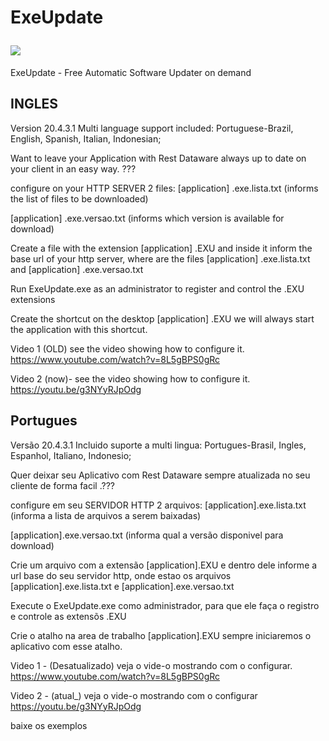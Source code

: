 # ExeUpdate</p> <img src='https://scontent.fcgb3-1.fna.fbcdn.net/v/t1.0-9/92438692_1309493402595194_5770599474858557440_n.jpg?_nc_cat=111&_nc_sid=8024bb&_nc_eui2=AeHJSRMKhH9BhM8ao_o-WQ7x6GzdYnEtWVXobN1icS1ZVaeJN5QbdFHJwLrsk-rh0BM8ROLBDvNYJbXTZnh-RpVv&_nc_ohc=4m_In_9k7EsAX9aVMF0&_nc_ht=scontent.fcgb3-1.fna&oh=043ce9338948745102cd04c33c7f2c24&oe=5EB4C95D' ></img>
ExeUpdate - Free Automatic Software Updater on demand

INGLES
-----------------------
Version 20.4.3.1
Multi language support included: Portuguese-Brazil, English, Spanish, Italian, Indonesian;


Want to leave your Application with Rest Dataware always up to date on your client in an easy way. ???

configure on your HTTP SERVER 2 files:
[application] .exe.lista.txt (informs the list of files to be downloaded)

[application] .exe.versao.txt (informs which version is available for download)

Create a file with the extension [application] .EXU and inside it inform the base url of your http server, where are the files [application] .exe.lista.txt and [application] .exe.versao.txt

Run ExeUpdate.exe as an administrator to register and control the .EXU extensions

Create the shortcut on the desktop [application] .EXU we will always start the application with this shortcut.

Video 1 (OLD) see the video showing how to configure it. https://www.youtube.com/watch?v=8L5gBPS0gRc

Video 2 (now)- see the video showing how to configure it. https://youtu.be/g3NYyRJpOdg


Portugues
---------------
Versão 20.4.3.1
Incluido suporte a multi lingua: Portugues-Brasil, Ingles, Espanhol, Italiano, Indonesio;

Quer deixar seu Aplicativo com Rest Dataware sempre atualizada no seu cliente de forma facil .???

configure em seu SERVIDOR HTTP 2 arquivos:
[application].exe.lista.txt (informa a lista de arquivos a serem baixadas)

[application].exe.versao.txt (informa qual a versão disponivel para download)

Crie um arquivo com a extensão [application].EXU e dentro dele informe a url base do seu servidor http, onde estao os arquivos [application].exe.lista.txt e [application].exe.versao.txt

Execute o ExeUpdate.exe como administrador, para que ele faça o registro e controle as extensõs .EXU

Crie o atalho na area de trabalho [application].EXU sempre iniciaremos o aplicativo com esse atalho.

Video 1 - (Desatualizado) veja o vide-o mostrando com o configurar. https://www.youtube.com/watch?v=8L5gBPS0gRc

Video 2 - (atual_) veja o vide-o mostrando com o configurar https://youtu.be/g3NYyRJpOdg

baixe os exemplos
